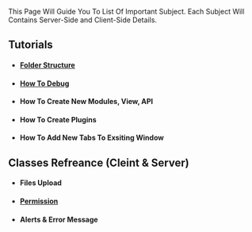 This Page Will Guide You To List Of Important Subject.
Each Subject Will Contains Server-Side and Client-Side Details.

## Tutorials 
* #### [Folder Structure](Folder-Structure)
* #### [How To Debug](How-To-Debug)
* #### How To Create New Modules, View, API 
* #### How To Create Plugins
* #### How To Add New Tabs To Exsiting Window 

## Classes Refreance  (Cleint & Server)
* #### Files Upload
* #### [Permission](Permission)
* #### Alerts & Error Message
